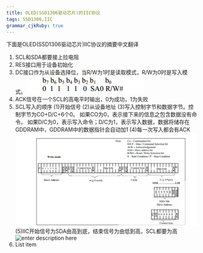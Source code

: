 ```yaml
---
title: OLED(SSD1306驱动芯片)的IIC协议 
tags: SSD1306,IIC
grammar_cjkRuby: true
---
```



下面是OLED(SSD1306驱动芯片)IIC协议的摘要中文翻译

 1. SCL和SDA都要接上拉电阻
 2. RES接口用于设备初始化
 3. DC接口作为从设备选择位，当R/W为1时是读取模式，R/W为0时是写入模式。 
              ![从设备地址示意图][1]
 4. ACK信号在一个SCL的高电平时输出，0为成功，1为失败
 5. SCL写入的顺序
(1)开始信号
(2)从设备地址
(3)写入控制字节和数据字节。控制字节为CO+D/C+6个0。
如果CO为0，表示接下来的信息之包含数据没有命令。
如果D/C为0，表示写入命令；D/C为1，表示写入数据，数据将储存在GDDRAM中，GDDRAM中的数据指针会自动加1
(4)每一次写入都会有ACK
![enter description here][2]
(5)IIC开始信号为SDA由高到底，结束信号为由低到高，SCL都要为高
![enter description here][3]
 6. List item

  [1]: ./images/%E4%BB%8E%E8%AE%BE%E5%A4%87%E5%9C%B0%E5%9D%80.jpg
  [2]: ./images/IIC%E5%86%99%E5%85%A5.jpg "IIC写入.jpg"
  [3]: ./images/QQ%E6%88%AA%E5%9B%BE20160331172652.jpg